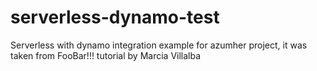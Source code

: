 # serverless-dynamo-test
Serverless with dynamo integration example for azumher project, it was taken from FooBar!!! tutorial by Marcia Villalba
